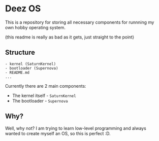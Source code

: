 # Deez OS

This is a repository for storing all necessary components for runnning my own hobby operating system.

(this readme is really as bad as it gets, just straight to the point)

## Structure

```
- kernel (SaturnKernel)
- bootloader (Supernova)
- README.md
...
```

Currently there are 2 main components:
-   The kernel itself - `SaturnKernel`
-   The bootloader - `Supernova`

## Why?

Well, why not? I am trying to learn low-level programming and always wanted to create myself an OS, so this is perfect :D.

